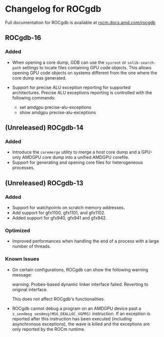 # Changelog for ROCgdb

Full documentation for ROCgdb is available at
[rocm.docs.amd.com/rocgdb](https://rocm.docs.amd.com/projects/ROCgdb/en/latest/index.html)

## ROCgdb-16

### Added

- When opening a core dump, GDB can use the `sysroot` or `solib-search-path`
  settings to locate files containing GPU code objects. This allows opening
  GPU code objects on systems different from the one where the core dump was
  generated.

- Support for precise ALU exception reporting for supported architectures. Precise ALU exceptions reporting is controlled with the following commands:
  - set amdgpu precise-alu-exceptions
  - show amdgpu precise-alu-exceptions

## (Unreleased) ROCgdb-14
### Added
- Introduce the `coremerge` utility to merge a host core dump and a GPU-only
  AMDGPU core dump into a unified AMDGPU corefile.
- Support for generating and opening core files for heterogeneous processes.

## (Unreleased) ROCgdb-13

### Added
- Support for watchpoints on scratch memory addresses.
- Add support for gfx1100, gfx1101, and gfx1102.
- Added support for gfx940, gfx941 and gfx942.

### Optimized
- Improved performances when handling the end of a process with a large
  number of threads.
### Known Issues
- On certain configurations, ROCgdb can show the following warning message:

    warning: Probes-based dynamic linker interface failed.
    Reverting to original interface.

  This does not affect ROCgdb's functionalities.
- ROCgdb cannot debug a program on an AMDGPU device past a `s_sendmsg
  sendmsg(MSG_DEALLOC_VGPRS)` instruction.  If an exception is reported
  after this instruction has been executed (including asynchronous
  exceptions), the wave is killed and the exceptions are only reported by
  the ROCm runtime.
